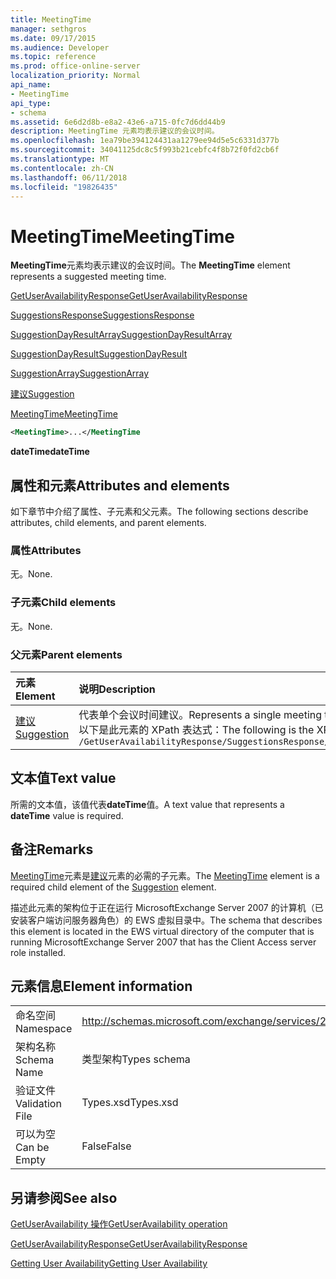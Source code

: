 ```yaml
---
title: MeetingTime
manager: sethgros
ms.date: 09/17/2015
ms.audience: Developer
ms.topic: reference
ms.prod: office-online-server
localization_priority: Normal
api_name:
- MeetingTime
api_type:
- schema
ms.assetid: 6e6d2d8b-e8a2-43e6-a715-0fc7d6dd44b9
description: MeetingTime 元素均表示建议的会议时间。
ms.openlocfilehash: 1ea79be394124431aa1279ee94d5e5c6331d377b
ms.sourcegitcommit: 34041125dc8c5f993b21cebfc4f8b72f0fd2cb6f
ms.translationtype: MT
ms.contentlocale: zh-CN
ms.lasthandoff: 06/11/2018
ms.locfileid: "19826435"
---
```

# <a name="meetingtime"></a><span data-ttu-id="9f7f3-103">MeetingTime</span><span class="sxs-lookup"><span data-stu-id="9f7f3-103">MeetingTime</span></span>

<span data-ttu-id="9f7f3-104">**MeetingTime**元素均表示建议的会议时间。</span><span class="sxs-lookup"><span data-stu-id="9f7f3-104">The **MeetingTime** element represents a suggested meeting time.</span></span> 
  
[<span data-ttu-id="9f7f3-105">GetUserAvailabilityResponse</span><span class="sxs-lookup"><span data-stu-id="9f7f3-105">GetUserAvailabilityResponse</span></span>](getuseravailabilityresponse.md)
  
[<span data-ttu-id="9f7f3-106">SuggestionsResponse</span><span class="sxs-lookup"><span data-stu-id="9f7f3-106">SuggestionsResponse</span></span>](suggestionsresponse.md)
  
[<span data-ttu-id="9f7f3-107">SuggestionDayResultArray</span><span class="sxs-lookup"><span data-stu-id="9f7f3-107">SuggestionDayResultArray</span></span>](suggestiondayresultarray.md)
  
[<span data-ttu-id="9f7f3-108">SuggestionDayResult</span><span class="sxs-lookup"><span data-stu-id="9f7f3-108">SuggestionDayResult</span></span>](suggestiondayresult.md)
  
[<span data-ttu-id="9f7f3-109">SuggestionArray</span><span class="sxs-lookup"><span data-stu-id="9f7f3-109">SuggestionArray</span></span>](suggestionarray.md)
  
[<span data-ttu-id="9f7f3-110">建议</span><span class="sxs-lookup"><span data-stu-id="9f7f3-110">Suggestion</span></span>](suggestion.md)
  
[<span data-ttu-id="9f7f3-111">MeetingTime</span><span class="sxs-lookup"><span data-stu-id="9f7f3-111">MeetingTime</span></span>](meetingtime.md)
  
```xml
<MeetingTime>...</MeetingTime
```

 <span data-ttu-id="9f7f3-112">**dateTime**</span><span class="sxs-lookup"><span data-stu-id="9f7f3-112">**dateTime**</span></span>
## <a name="attributes-and-elements"></a><span data-ttu-id="9f7f3-113">属性和元素</span><span class="sxs-lookup"><span data-stu-id="9f7f3-113">Attributes and elements</span></span>

<span data-ttu-id="9f7f3-114">如下章节中介绍了属性、子元素和父元素。</span><span class="sxs-lookup"><span data-stu-id="9f7f3-114">The following sections describe attributes, child elements, and parent elements.</span></span>
  
### <a name="attributes"></a><span data-ttu-id="9f7f3-115">属性</span><span class="sxs-lookup"><span data-stu-id="9f7f3-115">Attributes</span></span>

<span data-ttu-id="9f7f3-116">无。</span><span class="sxs-lookup"><span data-stu-id="9f7f3-116">None.</span></span>
  
### <a name="child-elements"></a><span data-ttu-id="9f7f3-117">子元素</span><span class="sxs-lookup"><span data-stu-id="9f7f3-117">Child elements</span></span>

<span data-ttu-id="9f7f3-118">无。</span><span class="sxs-lookup"><span data-stu-id="9f7f3-118">None.</span></span>
  
### <a name="parent-elements"></a><span data-ttu-id="9f7f3-119">父元素</span><span class="sxs-lookup"><span data-stu-id="9f7f3-119">Parent elements</span></span>

|<span data-ttu-id="9f7f3-120">**元素**</span><span class="sxs-lookup"><span data-stu-id="9f7f3-120">**Element**</span></span>|<span data-ttu-id="9f7f3-121">**说明**</span><span class="sxs-lookup"><span data-stu-id="9f7f3-121">**Description**</span></span>|
|:-----|:-----|
|[<span data-ttu-id="9f7f3-122">建议</span><span class="sxs-lookup"><span data-stu-id="9f7f3-122">Suggestion</span></span>](suggestion.md) <br/> |<span data-ttu-id="9f7f3-123">代表单个会议时间建议。</span><span class="sxs-lookup"><span data-stu-id="9f7f3-123">Represents a single meeting time suggestion.</span></span>  <br/> <span data-ttu-id="9f7f3-124">以下是此元素的 XPath 表达式：</span><span class="sxs-lookup"><span data-stu-id="9f7f3-124">The following is the XPath expression to this element:</span></span>  <br/>  `/GetUserAvailabilityResponse/SuggestionsResponse/SuggestionDayResultArray/SuggestionDayResult[i]/SuggestionArray/Suggestion[i]` <br/> |
   
## <a name="text-value"></a><span data-ttu-id="9f7f3-125">文本值</span><span class="sxs-lookup"><span data-stu-id="9f7f3-125">Text value</span></span>

<span data-ttu-id="9f7f3-126">所需的文本值，该值代表**dateTime**值。</span><span class="sxs-lookup"><span data-stu-id="9f7f3-126">A text value that represents a **dateTime** value is required.</span></span> 
  
## <a name="remarks"></a><span data-ttu-id="9f7f3-127">备注</span><span class="sxs-lookup"><span data-stu-id="9f7f3-127">Remarks</span></span>

<span data-ttu-id="9f7f3-128">[MeetingTime](meetingtime.md)元素是[建议](suggestion.md)元素的必需的子元素。</span><span class="sxs-lookup"><span data-stu-id="9f7f3-128">The [MeetingTime](meetingtime.md) element is a required child element of the [Suggestion](suggestion.md) element.</span></span> 
  
<span data-ttu-id="9f7f3-129">描述此元素的架构位于正在运行 MicrosoftExchange Server 2007 的计算机（已安装客户端访问服务器角色）的 EWS 虚拟目录中。</span><span class="sxs-lookup"><span data-stu-id="9f7f3-129">The schema that describes this element is located in the EWS virtual directory of the computer that is running MicrosoftExchange Server 2007 that has the Client Access server role installed.</span></span>
  
## <a name="element-information"></a><span data-ttu-id="9f7f3-130">元素信息</span><span class="sxs-lookup"><span data-stu-id="9f7f3-130">Element information</span></span>

|||
|:-----|:-----|
|<span data-ttu-id="9f7f3-131">命名空间</span><span class="sxs-lookup"><span data-stu-id="9f7f3-131">Namespace</span></span>  <br/> |http://schemas.microsoft.com/exchange/services/2006/types  <br/> |
|<span data-ttu-id="9f7f3-132">架构名称</span><span class="sxs-lookup"><span data-stu-id="9f7f3-132">Schema Name</span></span>  <br/> |<span data-ttu-id="9f7f3-133">类型架构</span><span class="sxs-lookup"><span data-stu-id="9f7f3-133">Types schema</span></span>  <br/> |
|<span data-ttu-id="9f7f3-134">验证文件</span><span class="sxs-lookup"><span data-stu-id="9f7f3-134">Validation File</span></span>  <br/> |<span data-ttu-id="9f7f3-135">Types.xsd</span><span class="sxs-lookup"><span data-stu-id="9f7f3-135">Types.xsd</span></span>  <br/> |
|<span data-ttu-id="9f7f3-136">可以为空</span><span class="sxs-lookup"><span data-stu-id="9f7f3-136">Can be Empty</span></span>  <br/> |<span data-ttu-id="9f7f3-137">False</span><span class="sxs-lookup"><span data-stu-id="9f7f3-137">False</span></span>  <br/> |
   
## <a name="see-also"></a><span data-ttu-id="9f7f3-138">另请参阅</span><span class="sxs-lookup"><span data-stu-id="9f7f3-138">See also</span></span>



[<span data-ttu-id="9f7f3-139">GetUserAvailability 操作</span><span class="sxs-lookup"><span data-stu-id="9f7f3-139">GetUserAvailability operation</span></span>](getuseravailability-operation.md)
  
[<span data-ttu-id="9f7f3-140">GetUserAvailabilityResponse</span><span class="sxs-lookup"><span data-stu-id="9f7f3-140">GetUserAvailabilityResponse</span></span>](getuseravailabilityresponse.md)


[<span data-ttu-id="9f7f3-141">Getting User Availability</span><span class="sxs-lookup"><span data-stu-id="9f7f3-141">Getting User Availability</span></span>](http://msdn.microsoft.com/library/d4133fcb-9b0f-4e6b-aadf-a389da83516a%28Office.15%29.aspx)

